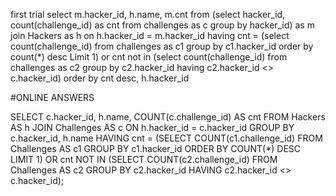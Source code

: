 first trial
select m.hacker_id, h.name, m.cnt from 
(select  hacker_id, count(challenge_id) as cnt from challenges as c
group by hacker_id) as m
join Hackers as h 
on h.hacker_id = m.hacker_id
having cnt = (select count(challenge_id) from challenges as c1 group by c1.hacker_id order by count(*) desc Limit 1)
or cnt not in  (select count(challenge_id) from challenges as c2 group by c2.hacker_id having c2.hacker_id <> c.hacker_id)
order by cnt desc, h.hacker_id


#ONLINE ANSWERS

SELECT c.hacker_id, h.name, COUNT(c.challenge_id) AS cnt 
FROM Hackers AS h JOIN Challenges AS c ON h.hacker_id = c.hacker_id
GROUP BY c.hacker_id, h.name HAVING
cnt = (SELECT COUNT(c1.challenge_id) FROM Challenges AS c1 GROUP BY c1.hacker_id ORDER BY COUNT(*) DESC LIMIT 1) OR
cnt NOT IN (SELECT COUNT(c2.challenge_id) FROM Challenges AS c2 GROUP BY c2.hacker_id HAVING c2.hacker_id <> c.hacker_id);
